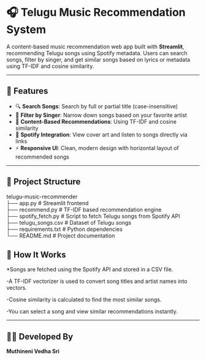 # 🎧 Telugu Music Recommendation System

A content-based music recommendation web app built with **Streamlit**, recommending Telugu songs using Spotify metadata. Users can search songs, filter by singer, and get similar songs based on lyrics or metadata using TF-IDF and cosine similarity.

---

## 🚀 Features

- 🔍 **Search Songs**: Search by full or partial title (case-insensitive)
- 🎤 **Filter by Singer**: Narrow down songs based on your favorite artist
- 🤖 **Content-Based Recommendations**: Using TF-IDF and cosine similarity
- 🎵 **Spotify Integration**: View cover art and listen to songs directly via links
- ⚡ **Responsive UI**: Clean, modern design with horizontal layout of recommended songs

---

## 📁 Project Structure

telugu-music-recommender\
├── app.py              # Streamlit frontend\
├── recommend.py        # TF-IDF based recommendation engine\
├── spotify_fetch.py    # Script to fetch Telugu songs from Spotify API\
├── telugu_songs.csv    # Dataset of Telugu songs\
├── requirements.txt    # Python dependencies\
└── README.md           # Project documentation


## 🧠 How It Works
*Songs are fetched using the Spotify API and stored in a CSV file.

-A TF-IDF vectorizer is used to convert song titles and artist names into vectors.

-Cosine similarity is calculated to find the most similar songs.

-You can select a song and view similar recommendations instantly.

---
## 🧑‍💻 Developed By
**Muthineni Vedha Sri**

